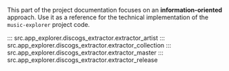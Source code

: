 This part of the project documentation focuses on
an **information-oriented** approach. Use it as a
reference for the technical implementation of the
`music-explorer` project code.

::: src.app_explorer.discogs_extractor.extractor_artist
::: src.app_explorer.discogs_extractor.extractor_collection
::: src.app_explorer.discogs_extractor.extractor_master
::: src.app_explorer.discogs_extractor.extractor_release
